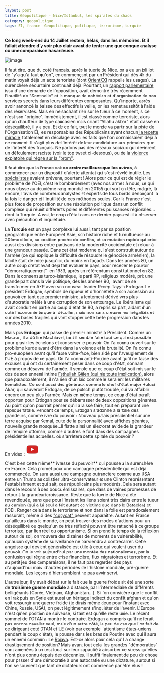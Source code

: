 ```yaml
---
layout: post
title: Géopolitique - Nice/Istanbul, les spirales du chaos
category: geopolitique
tags: EI, france, Geopolitique, politique, terrorisme, turquie
---
```

**Ce long week-end du 14 Juillet restera, hélas, dans les mémoires. Et il fallait attendre d'y voir plus clair avant de tenter une quelconque analyse ou une comparaison hasardeuse.**

![image](https://filedn.eu/llqi9IBxlYouGRXYG2xlROb/img/2016/hollande.jpg)

Il faut dire, que du coté français, après la tuerie de Nice, on a eu un joli lot de "y'a qu'à faut qu'on", en commençant par un Président qui dès 4h du matin voyait déjà un acte terroriste (dont <a href="http://orientxxi.info/magazine/du-bon-usage-du-mot-terrorisme-et-de-quelques-autres-termes,0704">OrientXXI</a> rappelle les usages). La surenchère sécuritaire continuait déjà. Pourtant, un <a href="http://www.lepoint.fr/justice/attentats-renseignement-terrorisme-ce-qu-il-faut-retenir-du-rapport-de-la-commission-fenech-05-07-2016-2052013_2386.php">rapport parlementaire</a> issu d'une demande de l'opposition, avait démontré très récemment l'inutilité de "Sentinelle" et le manque de cohésion et d'organisation de nos services secrets dans leurs différentes composantes. Qu'importe, après avoir annoncé la baisse des effectifs la veille, on les remet aussitôt à l'aide des réservistes. Mais en ne sachant rien sur le tueur à ce moment, si ce n'est son "origine". Immédiatement, il est classé comme terroriste, alors qu'un chauffeur de type caucasien mais criant "Allahu akbar" était classé en déséquilibré, il y a peu. Et de ce fait, tout le monde va partir sur la piste de l'Organisation EI, les responsables des Républicains ayant chacun<a href="http://www.lemonde.fr/election-presidentielle-2017/article/2016/07/17/apres-l-attentat-de-nice-et-a-l-approche-de-la-primaire-sarkozy-et-juppe-jouent-la-surenchere_4970917_4854003.html"> la recette miracle</a>, totalement en décalage avec les faits que l'on connaissaient déjà à ce moment. Il s'agit plus de l'intérêt de leur candidature aux primaires que de l'intérêt des français. Ne parlons pas des réseaux sociaux qui devinrent un défoulement raciste (voir le top tweet ci-dessous), ou de la <a href="http://www.lemonde.fr/societe/article/2016/07/17/crachats-insultes-et-defouloir-sur-la-promenade-des-anglais-ou-le-tueur-a-ete-abattu_4970920_3224.html">violence expiatoire qui règne sur la "prom"</a>.

Il faut dire que la France sait **se croire meilleure que les autres**, à commencer par un dispositif d'alerte attentat qui s'est révélé inutile. Les <a href="http://www.liberation.fr/futurs/2016/06/09/appli-alerte-attentats-il-faut-que-la-france-respecte-les-standards-internationaux_1458385">spécialistes</a> avaient prévenu, pourtant ! Alors pour ce qui est de régler le problème de l'OEI, c'est le bombardement (avec nos armes à nous, ce qui nous classe au deuxième rang mondial en 2015!) qui sort en tête, malgré, là encore, l'avis de nombreux analystes et experts de tous bords dénonçant  à la fois le danger et l'inutilité de ces méthodes seules. Car la France n'est plus force de proposition sur une résolution politique dans un conflit complexe qui réunit différents pôles et différentes puissances régionales... dont la Turquie. Aussi, le coup d'état dans ce dernier pays est-il à observer avec précaution et inquiétude.

La **Turquie** est un pays complexe lui aussi, tant par sa position géographique entre Europe et Asie, son histoire riche et tumultueuse au 20ème siècle, sa position proche de conflits, et sa mutation rapide qui crée aussi des divisions entre partisans de la modernité occidentale et retour à une grandeur passée. Dans cet état moderne qui s'est construit autour de l'armée (ce qui explique la difficulté de résoudre le génocide arménien), la laïcité était de mise jusqu'ici, du moins en façade. Dans les années 80, un autre coup d'état avait déjà fait évoluer le pays, pour recéder le pouvoir "démocratiquement"  en 1983, après un référendum constitutionnel en 82. Dans le consensus turco-islamique, le parti RP, religieux modéré, prit une grande part dans la vie politique, dès les années 90,  avant de se transformer en AKP avec son nouveau leader Recep Tayyip Erdogan. Le président Erdogan, symbole de rigueur et d'honnêteté à son accession au pouvoir en tant que premier ministre, a lentement dérivé vers plus d'autocratie mêlée à une corruption de son entourage. Le libéralisme qui avait conduit en partie au coup d'état de 80, a repris sa part, aidant d'un coté l'économie turque à  décoller, mais non sans creuser les inégalités et sur des bases fragiles qui vont stopper cette belle progression dans les années 2010.

Mais pas **Erdogan** qui passe de premier ministre à Président. Comme un Macron, il a dû lire Machiavel, tant il semble faire tout ce qui est possible pour gravir les échelons et conserver le pouvoir. On l'a connu ouvert sur le problème kurde avant d'être dans la violence et la brutalité. On l'a connu pro-européen avant qu'il fasse volte-face, bien aidé par l'aveuglement de l'UE à propos de ce pays. On l'a connu anti-Poutine avant qu'il ne fasse des excuses qui ont du certainement peser dans ce coup d'état, sonnant comme un désaveu de l'armée. Il semble que ce coup d'état soit mis sur le dos de son ennemi intime <a href="http://www.lemonde.fr/international/article/2016/07/16/turquie-qui-est-fetullah-gulen-accuse-par-le-pouvoir-d-avoir-initie-le-coup-d-etat_4970450_3210.html">Fethullah Gülen (qui nie toute implication)</a>, alors que paradoxalement, il n'a rien d'un laïc comme le seraient les militaires kemalistes. Ce sont aussi des généraux comme le chef d'état major Hulusi Akar, qui sauveront Erdogan, de ce putsch plutôt trouble, qui va affaiblir encore un peu plus l'armée. Mais en même temps, ce coup d'état paraît opportun pour Erdogan pour se débarrasser de deux oppositions gênantes. Au point qu'on pourrait penser qu'il a laissé faire, tout en préparant une réplique fatale. Pendant ce temps, Erdogan s'adonne à la folie des grandeurs, comme ivre du pouvoir : Nouveau palais présidentiel sur une terre acquise par Kemal, culte de la personnalité avec affiches géantes, nouvelle grande mosquée...Il flatte ainsi un électorat avide de la grandeur de l'empire ottoman, comme d'autres le font dans des campagnes présidentielles actuelles. où s'arrêtera cette spirale du pouvoir ?

En video : [![video](/images/youtube.png)](https://www.youtube.com/watch?v=9XJi9pdJelg)

C'est bien cette même** ivresse du pouvoir** qui pousse à la surenchère en France. Cela promet pour une campagne présidentielle qui est déjà commencée. On aura aussi une campagne outrancière comme aux USA entre un Trump au colistier ultra-conservateur et une Clinton représentant l'establishment et qui sait, des républicains plus modérés. Cela sera autant dans le recours à des boucs émissaires, que dans de vaines promesses de retour à la grandeur/croissance. Reste que la tuerie de Nice a été revendiquée, sans que pour l'instant les liens soient très clairs entre le tueur au camion (qui a lui seul a fait autant de victime que dans le Bataclan) et l'OEI. Ranger cela dans le terrorisme et non dans la folie est paradoxalement rassurant, même si des <a href="https://fr.wikipedia.org/wiki/Copycat">"copycat" </a>peuvent apparaître. Autant en France qu'ailleurs dans le monde, on peut trouver des modes d'actions pour un déséquilibré ou quelqu'un de très réfléchi pouvant être rattaché à ce groupe terroriste, par lien réel ou opportunisme. Si on prend le temps de la réflexion autour de soi, on trouvera des dizaines de moments de vulnérabilité, qu'aucun système de surveillance ne parviendra à contrecarrer. Cette angoisse qui devient généralisée est utile à ceux qui veulent user du pouvoir. On le voit aujourd'hui par une montée des nationalismes, par la confusion qui règne entre crise financière, flux migratoires et terrorisme. Et au petit jeu des comparaisons, il ne faut pas regarder des pays d'aujourd'hui mais  d'autres périodes de l'histoire mondiale, pré-guerre mondiale. Les leçons d'hier semblent ne pas avoir servi.

L'autre jour, il y avait débat sur le fait que la guerre froide ait été une sorte de **troisième guerre mondiale** à distance, par l'intermédiaire de différents belligérants (Corée, Vietnam, Afghanistan...). Si l'on considère que le conflit en Irak puis en Syrie est aussi un héritage indirect du conflit afghan et qu'on voit ressurgir une guerre froide (je dirais même deux pour l'instant avec Chine, Russie, USA), on peut légitimement s'inquiéter de l'avenir. L'Europe n'est qu'en position de suiveuse, si tant est qu'elle reste unie. Le récent sommet de l'OTAN a montré le contraire. Erdogan a compris qu'il ne ferait pas encore cavalier seul, mais d'un autre côté, le peu de cas que l'on fait de ce dirigeant coté OTAN et UE (voir par exemple l'attentisme états-uniens pendant le coup d'état), le pousse dans les bras de Poutine avec qui il aura un ennemi commun : Le <a href="https://fr.wikipedia.org/wiki/Kurdistan_syrien">Rojava</a>. Est-ce alors pour cela qu'il a changé drastiquement de position? Mais avant tout cela, les grandes "démocraties" sont amenées à un test local sur leur capacité à absorber ce stress qu'elles n'ont plus connu depuis des décennies. Il suffit finalement de peu de chose pour passer d'une démocratie à une autocratie ou une dictature, surtout si l'on se souvient que tant de dictateurs ont commencé par être élus !

